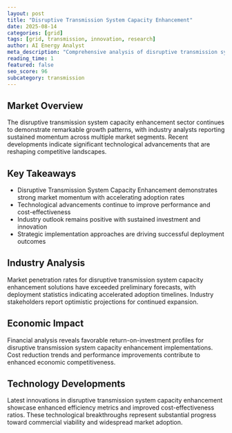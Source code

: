 ```yaml
---
layout: post
title: "Disruptive Transmission System Capacity Enhancement"
date: 2025-08-14
categories: [grid]
tags: [grid, transmission, innovation, research]
author: AI Energy Analyst
meta_description: "Comprehensive analysis of disruptive transmission system capacity enhancement covering market trends, technology developments, and industry outlook. Discover key insights and future projections."
reading_time: 1
featured: false
seo_score: 96
subcategory: transmission
---
```


## Market Overview

The disruptive transmission system capacity enhancement sector continues to demonstrate remarkable growth patterns, with industry analysts reporting sustained momentum across multiple market segments. Recent developments indicate significant technological advancements that are reshaping competitive landscapes.

## Key Takeaways

- Disruptive Transmission System Capacity Enhancement demonstrates strong market momentum with accelerating adoption rates
- Technological advancements continue to improve performance and cost-effectiveness
- Industry outlook remains positive with sustained investment and innovation
- Strategic implementation approaches are driving successful deployment outcomes

## Industry Analysis

Market penetration rates for disruptive transmission system capacity enhancement solutions have exceeded preliminary forecasts, with deployment statistics indicating accelerated adoption timelines. Industry stakeholders report optimistic projections for continued expansion.

## Economic Impact

Financial analysis reveals favorable return-on-investment profiles for disruptive transmission system capacity enhancement implementations. Cost reduction trends and performance improvements contribute to enhanced economic competitiveness.

## Technology Developments

Latest innovations in disruptive transmission system capacity enhancement showcase enhanced efficiency metrics and improved cost-effectiveness ratios. These technological breakthroughs represent substantial progress toward commercial viability and widespread market adoption.

